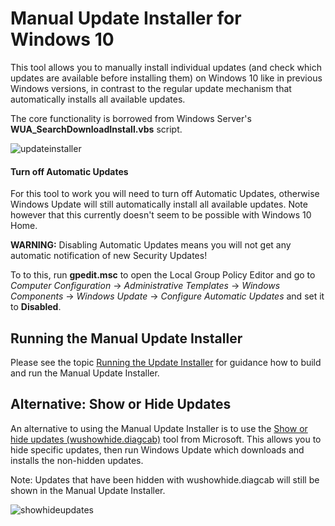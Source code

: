 # Manual Update Installer for Windows 10

This tool allows you to manually install individual updates (and check which updates are available before installing them) on Windows 10 like in previous Windows versions, in contrast to the regular update mechanism that automatically installs all available updates.

The core functionality is borrowed from Windows Server's **WUA_SearchDownloadInstall.vbs** script.

![updateinstaller](https://cloud.githubusercontent.com/assets/15179430/12078740/801d4894-b21e-11e5-8950-e70aef5f6a31.png)

#### Turn off Automatic Updates

For this tool to work you will need to turn off Automatic Updates, otherwise Windows Update will still automatically install all available updates. Note however that this currently doesn't seem to be possible with Windows 10 Home.

**WARNING:** Disabling Automatic Updates means you will not get any automatic notification of new Security Updates!

To to this, run **gpedit.msc** to open the Local Group Policy Editor and go to *Computer Configuration* -> *Administrative Templates* -> *Windows Components* -> *Windows Update* -> *Configure Automatic Updates* and set it to **Disabled**.

## Running the Manual Update Installer

Please see the topic [Running the Update Installer](https://github.com/TTExtensions/ManualWindowsUpdateInstaller/wiki/Running-the-Update-Installer) for guidance how to build and run the Manual Update Installer.

## Alternative: Show or Hide Updates

An alternative to using the Manual Update Installer is to use the [Show or hide updates (wushowhide.diagcab)](https://support.microsoft.com/kb/3073930) tool from Microsoft. This allows you to hide specific updates, then run Windows Update which downloads and installs the non-hidden updates.

Note: Updates that have been hidden with wushowhide.diagcab will still be shown in the Manual Update Installer.

![showhideupdates](https://cloud.githubusercontent.com/assets/15179430/12079446/bb0c4ae8-b239-11e5-991b-8bea59b09e53.png)
